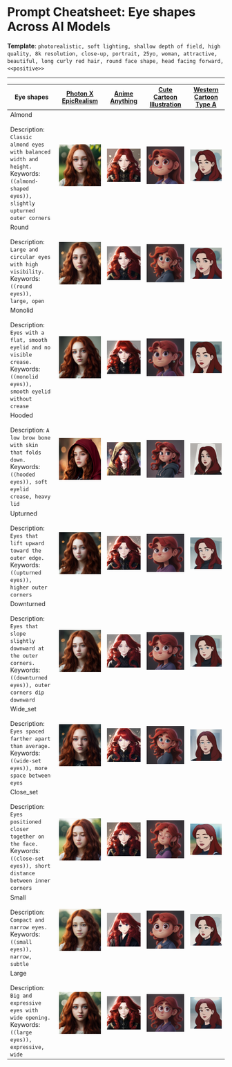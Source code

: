 # Prompt Cheatsheet: Eye shapes Across AI Models

**Template**: `photorealistic, soft lighting, shallow depth of field, high quality, 8k resolution, close-up, portrait, 25yo, woman, attractive, beautiful, long curly red hair, round face shape, head facing forward, <<positive>>
`

---

| Eye shapes | [Photon X EpicRealism](https://civitai.com/models/652785/photon-x-epicrealism) | [Anime Anything](https://civitai.com/models/113841/animeanything-or) | [Cute Cartoon Illustration](https://civitai.com/models/85547/cute-cartoon-illustration) | [Western Cartoon Type A](https://civitai.com/models/62060/western-cartoon-type-a) |
|----------|:--------:|:--------:|:--------:|:--------:|
| Almond<br><br>Description: `Classic almond eyes with balanced width and height.`<br>Keywords: `((almond-shaped eyes)), slightly upturned outer corners` | ![Almond](./img/eye_shapes/photonXEpicrealism_v10/almond.png) | ![Almond](./img/eye_shapes/animeanything_v10/almond.png) | ![Almond](./img/eye_shapes/cuteCartoon_v10/almond.png) | ![Almond](./img/eye_shapes/westernCartoonTypeA_v10/almond.png) |
| Round<br><br>Description: `Large and circular eyes with high visibility.`<br>Keywords: `((round eyes)), large, open` | ![Round](./img/eye_shapes/photonXEpicrealism_v10/round.png) | ![Round](./img/eye_shapes/animeanything_v10/round.png) | ![Round](./img/eye_shapes/cuteCartoon_v10/round.png) | ![Round](./img/eye_shapes/westernCartoonTypeA_v10/round.png) |
| Monolid<br><br>Description: `Eyes with a flat, smooth eyelid and no visible crease.`<br>Keywords: `((monolid eyes)), smooth eyelid without crease` | ![Monolid](./img/eye_shapes/photonXEpicrealism_v10/monolid.png) | ![Monolid](./img/eye_shapes/animeanything_v10/monolid.png) | ![Monolid](./img/eye_shapes/cuteCartoon_v10/monolid.png) | ![Monolid](./img/eye_shapes/westernCartoonTypeA_v10/monolid.png) |
| Hooded<br><br>Description: `A low brow bone with skin that folds down.`<br>Keywords: `((hooded eyes)), soft eyelid crease, heavy lid` | ![Hooded](./img/eye_shapes/photonXEpicrealism_v10/hooded.png) | ![Hooded](./img/eye_shapes/animeanything_v10/hooded.png) | ![Hooded](./img/eye_shapes/cuteCartoon_v10/hooded.png) | ![Hooded](./img/eye_shapes/westernCartoonTypeA_v10/hooded.png) |
| Upturned<br><br>Description: `Eyes that lift upward toward the outer edge.`<br>Keywords: `((upturned eyes)), higher outer corners` | ![Upturned](./img/eye_shapes/photonXEpicrealism_v10/upturned.png) | ![Upturned](./img/eye_shapes/animeanything_v10/upturned.png) | ![Upturned](./img/eye_shapes/cuteCartoon_v10/upturned.png) | ![Upturned](./img/eye_shapes/westernCartoonTypeA_v10/upturned.png) |
| Downturned<br><br>Description: `Eyes that slope slightly downward at the outer corners.`<br>Keywords: `((downturned eyes)), outer corners dip downward` | ![Downturned](./img/eye_shapes/photonXEpicrealism_v10/downturned.png) | ![Downturned](./img/eye_shapes/animeanything_v10/downturned.png) | ![Downturned](./img/eye_shapes/cuteCartoon_v10/downturned.png) | ![Downturned](./img/eye_shapes/westernCartoonTypeA_v10/downturned.png) |
| Wide_set<br><br>Description: `Eyes spaced farther apart than average.`<br>Keywords: `((wide-set eyes)), more space between eyes` | ![Wide_set](./img/eye_shapes/photonXEpicrealism_v10/wide_set.png) | ![Wide_set](./img/eye_shapes/animeanything_v10/wide_set.png) | ![Wide_set](./img/eye_shapes/cuteCartoon_v10/wide_set.png) | ![Wide_set](./img/eye_shapes/westernCartoonTypeA_v10/wide_set.png) |
| Close_set<br><br>Description: `Eyes positioned closer together on the face.`<br>Keywords: `((close-set eyes)), short distance between inner corners` | ![Close_set](./img/eye_shapes/photonXEpicrealism_v10/close_set.png) | ![Close_set](./img/eye_shapes/animeanything_v10/close_set.png) | ![Close_set](./img/eye_shapes/cuteCartoon_v10/close_set.png) | ![Close_set](./img/eye_shapes/westernCartoonTypeA_v10/close_set.png) |
| Small<br><br>Description: `Compact and narrow eyes.`<br>Keywords: `((small eyes)), narrow, subtle` | ![Small](./img/eye_shapes/photonXEpicrealism_v10/small.png) | ![Small](./img/eye_shapes/animeanything_v10/small.png) | ![Small](./img/eye_shapes/cuteCartoon_v10/small.png) | ![Small](./img/eye_shapes/westernCartoonTypeA_v10/small.png) |
| Large<br><br>Description: `Big and expressive eyes with wide opening.`<br>Keywords: `((large eyes)), expressive, wide` | ![Large](./img/eye_shapes/photonXEpicrealism_v10/large.png) | ![Large](./img/eye_shapes/animeanything_v10/large.png) | ![Large](./img/eye_shapes/cuteCartoon_v10/large.png) | ![Large](./img/eye_shapes/westernCartoonTypeA_v10/large.png) |